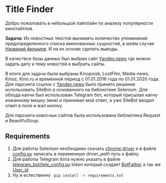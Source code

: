 # Title Finder
Добро пожаловать в небольшой пайплайн по анализу популярности кинотайтлов.

__Задача:__ Из новостных текстов вынимать количество упоминаний предопределенного 
списка именованных сущностей, в моём случае [Названий фильмов](data/titles.csv).
И на их основе сделать выводы.
 
 В качествсе базы данных был выбран сайт [Yandex.news](https://yandex.ru/news/smi) 
 где можно задать дату и тему новостей и выбрать сайты. 
 
 В итоге для задачи были выбраны Kinopoisk, LostFilm, Media-news, Kinoz, Kino.ru 
 и временной период с 01.01.2018 года по 01.01.2020 года.<br>
 Для парсинга ссылок с [Yandex.news](https://yandex.ru/news/smi) было принято решение 
 использовать SiteBot-а основанного на библиотеке Selenium. Для обхода капчи был использован 
 Telegram бот, который присылал капчу кожанному мешку (мне) и принимал мой ответ, а уже SiteBot 
 вводил ответ в поле и жал кнопку.
 
 Для парсинга новосных сайтов была использована библиотека Request и BeautifulSoup.
 ## Requirements
 1. Для работы Selenium необходимо скачать [chrome driver](https://chromedriver.chromium.org/) 
 и в файле [config.py](config.py) записать в переменную _driver_path_ путь к файлу. 
 2. Для работы Telegram бота нужно указать в файле [telegram_bot/tele_config.py](telegram_bot/tele_config.py) 
 _token_ который создает 
 [BotFather](https://telegram.me/BotFather#:~:text=BotFather%20is%20the%20one%20bot,and%20manage%20your%20existing%20bots.&text=BotFather%20right%20away.)
  а так же [User_id](https://telegram.me/userinfobot)
 3. Ну и естественно  ``` pip install -r requirements.txt```